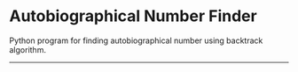 # Autobiographical Number Finder
Python program for finding autobiographical number using backtrack algorithm.

---